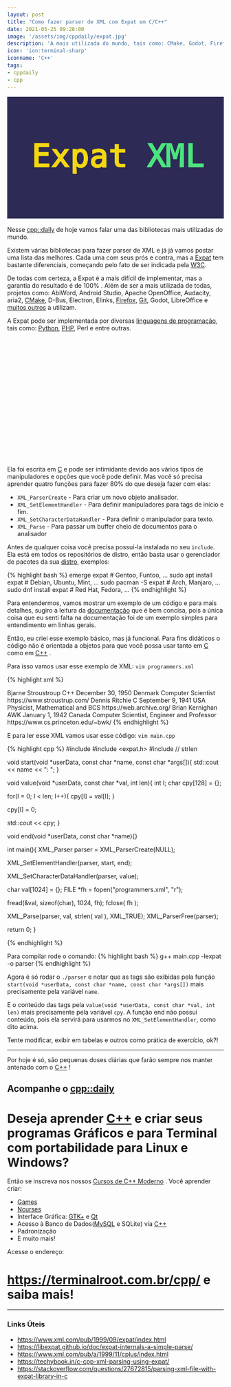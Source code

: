 ```yaml
---
layout: post
title: "Como fazer parser de XML com Expat em C/C++"
date: 2021-05-25 09:28:00
image: '/assets/img/cppdaily/expat.jpg'
description: 'A mais utilizada do mundo, tais como: CMake, Godot, Firefox, LibreOffice e outros.'
icon: 'ion:terminal-sharp'
iconname: 'C++'
tags:
- cppdaily
- cpp
---
```


![Como fazer parser de XML com Expat em C/C++](/assets/img/cppdaily/expat.jpg)

Nesse [cpp::daily](https://terminalroot.com.br/tags#cppdaily) de hoje vamos falar uma das bibliotecas mais utilizadas do mundo.

Existem várias bibliotecas para fazer parser de XML e já já vamos postar uma lista das melhores. Cada uma com seus prós e contra, mas a [Expat](https://libexpat.github.io/) tem bastante diferenciais, começando pelo fato de ser indicada pela [W3C](https://www.w3c.br/).

De todas com certeza, a Expat é a mais difícil de implementar, mas a garantia do resultado é de 100% . Além de ser a mais utilizada de todas, projetos como: AbiWord, Android Studio, Apache OpenOffice, Audacity, aria2, [CMake](https://terminalroot.com.br/2019/12/como-compilar-seus-programas-com-cmake.html), D-Bus, Electron, Elinks, [Firefox](https://terminalroot.com.br/2021/05/finalizando-o-app-com-cpp-e-gtkmm-importando-senhas-do-firefox.html), [Git](https://terminalroot.com.br/git), Godot, LibreOffice e [muitos outros](https://libexpat.github.io/doc/users/) a utilizam.

A Expat pode ser implementada por diversas [linguagens de programação](https://terminalroot.com.br/2021/03/testei-o-desempenho-de-10-linguagens-de-programacao-com-ranking.html), tais como: [Python](https://terminalroot.com.br/tags#python), [PHP](https://terminalroot.com.br/php/), Perl e entre outras.

<!-- QUADRADO -->
<script async src="//pagead2.googlesyndication.com/pagead/js/adsbygoogle.js"></script>
<ins class="adsbygoogle"
style="display:inline-block;width:336px;height:280px"
data-ad-client="ca-pub-2838251107855362"
data-ad-slot="5351066970"></ins>
<script>
(adsbygoogle = window.adsbygoogle || []).push({});
</script>


Ela foi escrita em [C](https://terminalroot.com.br/tags#linguagemc) e pode ser intimidante devido aos vários tipos de manipuladores e opções que você pode definir. Mas você só precisa aprender quatro funções para fazer 80% do que deseja fazer com elas:

+ `XML_ParserCreate` - Para criar um novo objeto analisador.
+ `XML_SetElementHandler` - Para definir manipuladores para tags de início e fim.
+ `XML_SetCharacterDataHandler` - Para definir o manipulador para texto.
+ `XML_Parse` - Para passar um buffer cheio de documentos para o analisador

Antes de qualquer coisa você precisa possuí-la instalada no seu `include`. Ela está em todos os repositórios de distro, então basta usar o gerenciador de pacotes da sua [distro](https://terminalroot.com.br/tags#distros), exemplos:

{% highlight bash %}
emerge expat # Gentoo, Funtoo, ...
sudo apt install expat # Debian, Ubuntu, Mint, ...
sudo pacman -S expat # Arch, Manjaro, ...
sudo dnf install expat # Red Hat, Fedora, ...
{% endhighlight %}

Para entendermos, vamos mostrar um exemplo de um código e para mais detalhes, sugiro a leitura da [documentação](https://libexpat.github.io/doc/) que é bem concisa, pois a única coisa que eu senti falta na documentação foi de um exemplo simples para entendimento em linhas gerais.

Então, eu criei esse exemplo básico, mas já funcional. Para fins didáticos o código não é orientada a objetos para que você possa usar tanto em [C](https://terminalroot.com.br/tags#linguagemc) como em [C++](https://terminalroot.com.br/cpp) .

Para isso vamos usar esse exemplo de XML: `vim programmers.xml`

{% highlight xml %}
<?xml version="1.0" encoding="UTF-8"?>
<data>
  <programmer>
    <name>Bjarne Stroustroup</name>
    <language>C++</language>
    <birth>December 30, 1950</birth>
    <country>Denmark</country>
    <profession>Computer Scientist</profession>
    <website>https://www.stroustrup.com/</website>
  </programmer>
  <programmer>
    <name>Dennis Ritchie</name>
    <language>C</language>
    <birth>September 9, 1941</birth>
    <country>USA</country>
    <profession>Physicist, Mathematical and BCS</profession>
    <website>https://web.archive.org/</website>
  </programmer>
  <programmer>
    <name>Brian Kernighan</name>
    <language>AWK</language>
    <birth>January 1, 1942</birth>
    <country>Canada</country>
    <profession>Computer Scientist, Engineer and Professor</profession>
    <website>https://www.cs.princeton.edu/~bwk/</website>
  </programmer>
</data>
{% endhighlight %}

E para ler esse XML vamos usar esse código: `vim main.cpp`

<!-- RETANGULO LARGO 2 -->
<script async src="//pagead2.googlesyndication.com/pagead/js/adsbygoogle.js"></script>
<ins class="adsbygoogle"
style="display:block; text-align:center;"
data-ad-layout="in-article"
data-ad-format="fluid"
data-ad-client="ca-pub-2838251107855362"
data-ad-slot="8549252987"></ins>
<script>
(adsbygoogle = window.adsbygoogle || []).push({});
</script>


{% highlight cpp %}
#include <iostream>
#include <expat.h>
#include <cstring> // strlen
 
void start(void *userData, const char *name, const char *args[]){
   std::cout << name << ": ";
}
 
void value(void *userData, const char *val, int len){
   int I;
   char cpy[128] = {};
   
   for(I = 0; I < len; I++){
      cpy[I] = val[I];
   }

   cpy[I] = 0;
   
   std::cout << cpy;
}
 
void end(void *userData, const char *name){}
 
int main(){
   XML_Parser parser = XML_ParserCreate(NULL);
 
   XML_SetElementHandler(parser, start, end);
   
   XML_SetCharacterDataHandler(parser, value);
   
   char val[1024] = {};
   FILE *fh = fopen("programmers.xml", "r");

   fread(&val, sizeof(char), 1024, fh);
   fclose( fh );

   XML_Parse(parser, val, strlen( val ), XML_TRUE);
   XML_ParserFree(parser);
   
   return 0;
}

{% endhighlight %}

Para compilar rode o comando:
{% highlight bash %}
g++ main.cpp -lexpat -o parser
{% endhighlight %}

Agora é só rodar o `./parser` e notar que as tags são exibidas pela função `start(void *userData, const char *name, const char *args[])` mais precisamente pela variável `name`.

E o conteúdo das tags pela `value(void *userData, const char *val, int len)` mais precisamente pela variável `cpy`. A função end não possui conteúdo, pois ela servirá para usarmos no `XML_SetElementHandler`, como dito acima.

Tente modificar, exibir em tabelas e outros como prática de exercício, ok?!

---

Por hoje é só, são pequenas doses diárias que farão sempre nos manter antenado com o [C++](https://terminalroot.com.br/cpp/) !

## Acompanhe o [cpp::daily](https://terminalroot.com.br/tags#cppdaily)

# Deseja aprender [C++](https://terminalroot.com.br/cpp/) e criar seus programas Gráficos e para Terminal com portabilidade para Linux e Windows?
Então se inscreva nos nossos [Cursos de C++ Moderno](https://terminalroot.com.br/cpp/) . Você aprender criar:
- [Games](https://terminalroot.com.br/tags#games)
- [Ncurses](https://terminalroot.com.br/2021/02/crie-programas-graficos-no-terminal-com-cpp-e-ncurses.html)
- Interface Gráfica: [GTK+](https://terminalroot.com.br/2020/08/anjuta-o-melhor-ide-para-c-com-gtkmm.html) e [Qt](https://terminalroot.com.br/2021/02/gerencie-suas-contas-financeiras-pessoais-com-terminal-finances.html)
- Acesso à Banco de Dados([MySQL](https://terminalroot.com.br/mysql/) e SQLite) via [C++](https://terminalroot.com.br/cpp/)
- Padronização
- E muito mais!

Acesse o endereço:
# <https://terminalroot.com.br/cpp/> e saiba mais!

---

### Links Úteis
+ <https://www.xml.com/pub/1999/09/expat/index.html>
+ <https://libexpat.github.io/doc/expat-internals-a-simple-parse/>
+ <https://www.xml.com/pub/a/1999/11/cplus/index.html>
+ <https://techybook.in/c-cpp-xml-parsing-using-expat/>
+ <https://stackoverflow.com/questions/27672815/parsing-xml-file-with-expat-library-in-c>


